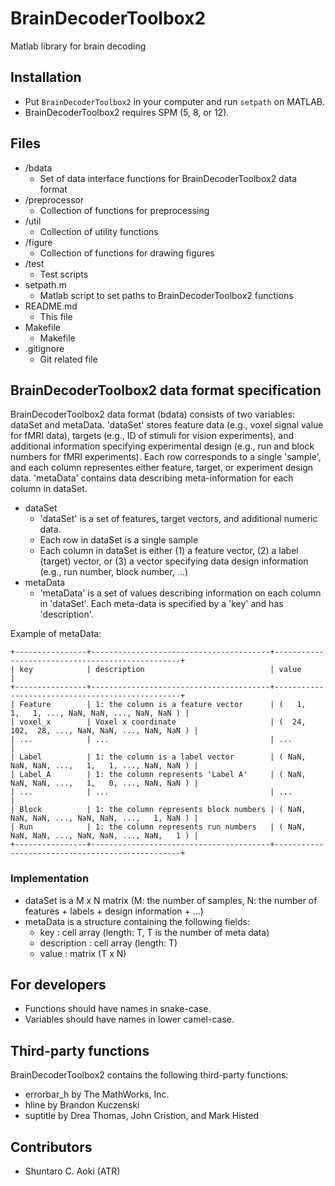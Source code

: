 # BrainDecoderToolbox2

Matlab library for brain decoding

## Installation

- Put `BrainDecoderToolbox2` in your computer and run `setpath` on MATLAB.
- BrainDecoderToolbox2 requires SPM (5, 8, or 12).

## Files

- /bdata
    - Set of data interface functions for BrainDecoderToolbox2 data format
- /preprocessor
    - Collection of functions for preprocessing
- /util
    - Collection of utility functions
- /figure
    - Collection of functions for drawing figures
- /test
    - Test scripts
- setpath.m
    - Matlab script to set paths to BrainDecoderToolbox2 functions
- README.md
    - This file
- Makefile
    - Makefile
- .gitignore
    - Git related file

## BrainDecoderToolbox2 data format specification

BrainDecoderToolbox2 data format (bdata) consists of two variables: dataSet and metaData. 'dataSet' stores feature data (e.g., voxel signal value for fMRI data), targets (e.g., ID of stimuli for vision experiments), and additional information specifying experimental design (e.g., run and block numbers for fMRI experiments). Each row corresponds to a single 'sample', and each column representes either feature, target, or experiment design data. 'metaData' contains data describing meta-information for each column in dataSet.

- dataSet
    - 'dataSet' is a set of features, target vectors, and additional numeric data.
    - Each row in dataSet is a single sample
    - Each column in dataSet is either (1) a feature vector, (2) a label (target) vector, or (3) a vector specifying data design information (e.g., run number, block number, ...)
- metaData
    - 'metaData' is a set of values describing information on each column in 'dataSet'. Each meta-data is specified by a 'key' and has 'description'.

Example of metaData:

    +----------------+----------------------------------------+-------------------------------------------------+
    | key            | description                            | value                                           |
    +----------------+----------------------------------------+-------------------------------------------------+
    | Feature        | 1: the column is a feature vector      | (   1,   1,   1, ..., NaN, NaN, ..., NaN, NaN ) |
    | voxel_x        | Voxel x coordinate                     | (  24, 102,  28, ..., NaN, NaN, ..., NaN, NaN ) |
    | ...            | ...                                    | ...                                             |
    | Label          | 1: the column is a label vector        | ( NaN, NaN, NaN, ...,   1,   1, ..., NaN, NaN ) |
    | Label_A        | 1: the column represents 'Label A'     | ( NaN, NaN, NaN, ...,   1,   0, ..., NaN, NaN ) |
    | ...            | ...                                    | ...                                             |
    | Block          | 1: the column represents block numbers | ( NaN, NaN, NaN, ..., NaN, NaN, ...,   1, NaN ) |
    | Run            | 1: the column represents run numbers   | ( NaN, NaN, NaN, ..., NaN, NaN, ..., NaN,   1 ) |
    +----------------+----------------------------------------+-------------------------------------------------+

### Implementation

- dataSet is a M x N matrix (M: the number of samples, N: the number of features + labels + design information + ...)
- metaData is a structure containing the following fields:
    - key         : cell array (length: T, T is the number of meta data)
    - description : cell array (length: T)
    - value       : matrix (T x N)

## For developers

- Functions should have names in snake-case.
- Variables should have names in lower camel-case.

## Third-party functions

BrainDecoderToolbox2 contains the following third-party functions:

- errorbar_h by The MathWorks, Inc.
- hline by Brandon Kuczenski
- suptitle by Drea Thomas, John Cristion, and Mark Histed

## Contributors

- Shuntaro C. Aoki (ATR)
